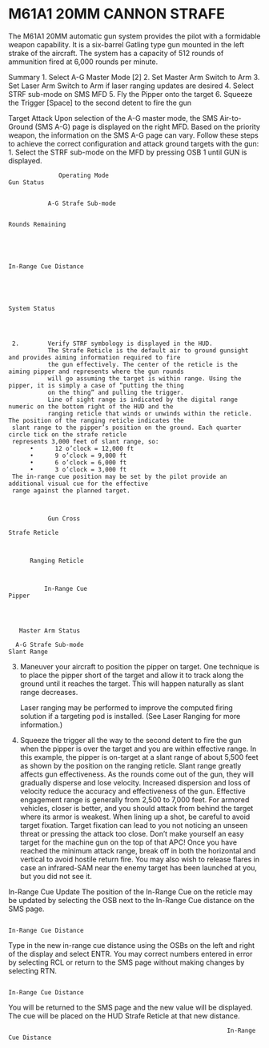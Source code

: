
# M61A1 20MM CANNON STRAFE

The M61A1 20MM automatic gun system provides the pilot with a formidable weapon capability. It is a six-barrel
Gatling type gun mounted in the left strake of the aircraft. The system has a capacity of 512 rounds of ammunition
fired at 6,000 rounds per minute.

  Summary
          1.     Select A-G Master Mode [2]
          2.     Set Master Arm Switch to Arm
          3.     Set Laser Arm Switch to Arm if laser ranging updates are desired
          4.     Select STRF sub-mode on SMS MFD
          5.     Fly the Pipper onto the target
          6.     Squeeze the Trigger [Space] to the second detent to fire the gun



Target Attack
Upon selection of the A-G master mode, the SMS Air-to-Ground (SMS A-G) page is displayed on the right MFD.
Based on the priority weapon, the information on the SMS A-G page can vary. Follow these steps to achieve the
correct configuration and attack ground targets with the gun:
     1.        Select the STRF sub-mode on the MFD by pressing OSB 1 until GUN is displayed.




                  Operating Mode                                                            Gun Status


               A-G Strafe Sub-mode

                                                                                            Rounds Remaining




                                                                                            In-Range Cue Distance




                                                                                            System Status




     2.        Verify STRF symbology is displayed in the HUD.
               The Strafe Reticle is the default air to ground gunsight and provides aiming information required to fire
               the gun effectively. The center of the reticle is the aiming pipper and represents where the gun rounds
               will go assuming the target is within range. Using the pipper, it is simply a case of “putting the thing
               on the thing” and pulling the trigger.
               Line of sight range is indicated by the digital range numeric on the bottom right of the HUD and the
               ranging reticle that winds or unwinds within the reticle. The position of the ranging reticle indicates the
     slant range to the pipper’s position on the ground. Each quarter circle tick on the strafe reticle
     represents 3,000 feet of slant range, so:
          •      12 o’clock = 12,000 ft
          •      9 o’clock = 9,000 ft
          •      6 o’clock = 6,000 ft
          •      3 o’clock = 3,000 ft
     The in-range cue position may be set by the pilot provide an additional visual cue for the effective
     range against the planned target.



               Gun Cross
                                                                               Strafe Reticle



          Ranging Reticle



              In-Range Cue                                                     Pipper




       Master Arm Status

      A-G Strafe Sub-mode                                                      Slant Range




3.   Maneuver your aircraft to position the pipper on target.
     One technique is to place the pipper short of the target and allow it to track along the ground until it
     reaches the target. This will happen naturally as slant range decreases.




     Laser ranging may be performed to improve the computed firing solution if a targeting pod is installed.
     (See Laser Ranging for more information.)
4.   Squeeze the trigger all the way to the second detent to fire the gun when the pipper is
     over the target and you are within effective range.
     In this example, the pipper is on-target at a slant range of about 5,500 feet as shown by the position
     on the ranging reticle.
          Slant range greatly affects gun effectiveness. As the rounds come out of the gun, they will gradually
          disperse and lose velocity. Increased dispersion and loss of velocity reduce the accuracy and
          effectiveness of the gun. Effective engagement range is generally from 2,500 to 7,000 feet. For
          armored vehicles, closer is better, and you should attack from behind the target where its armor is
          weakest.
          When lining up a shot, be careful to avoid target fixation. Target fixation can lead to you not noticing
          an unseen threat or pressing the attack too close. Don’t make yourself an easy target for the machine
          gun on the top of that APC!
Once you have reached the minimum attack range, break off in both the horizontal and vertical to avoid hostile
return fire. You may also wish to release flares in case an infrared-SAM near the enemy target has been launched
at you, but you did not see it.


In-Range Cue Update
The position of the In-Range Cue on the reticle may be updated by selecting the OSB next to the In-Range Cue
distance on the SMS page.




                                                                                     In-Range Cue Distance
Type in the new in-range cue distance using the OSBs on the left and right of the display and select ENTR. You
may correct numbers entered in error by selecting RCL or return to the SMS page without making changes by
selecting RTN.




                                                                                         In-Range Cue Distance




You will be returned to the SMS page and the new value will be displayed. The cue will be placed on the HUD
Strafe Reticle at that new distance.




                                                                 In-Range Cue Distance
